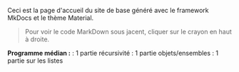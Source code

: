 Ceci est la page d'accueil du site de base généré avec le framework MkDocs et le thème Material.

> Pour voir le code MarkDown sous jacent, cliquer sur le crayon en haut à droite.

**Programme médian :**
: 1 partie récursivité
: 1 partie objets/ensembles
: 1 partie sur les listes